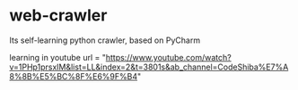 # web-crawler
Its self-learning python crawler, based on PyCharm

learning in youtube url = "https://www.youtube.com/watch?v=1PHp1prsxIM&list=LL&index=2&t=3801s&ab_channel=CodeShiba%E7%A8%8B%E5%BC%8F%E6%9F%B4"
